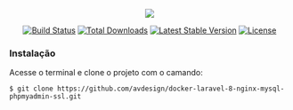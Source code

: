 <p align="center"><a href="#" target="_blank"><img src="https://painel.avdesign.com.br/img/logo/login-title.png"></a></p>

<p align="center">
<a href="#"><img src="https://travis-ci.org/laravel/framework.svg" alt="Build Status"></a>
<a href="#"><img src="https://poser.pugx.org/laravel/framework/d/total.svg" alt="Total Downloads"></a>
<a href="#"><img src="https://poser.pugx.org/laravel/framework/v/stable.svg" alt="Latest Stable Version"></a>
<a href="#"><img src="https://poser.pugx.org/laravel/framework/license.svg" alt="License"></a>
</p>

### Instalação
Acesse o terminal e clone o projeto com o camando:
````
$ git clone https://github.com/avdesign/docker-laravel-8-nginx-mysql-phpmyadmin-ssl.git
````